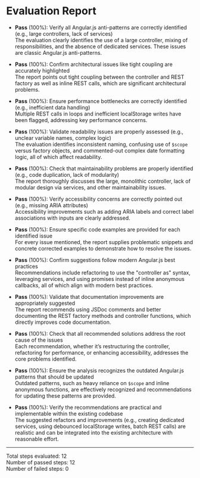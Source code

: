 # Evaluation Report

- **Pass** (100%): Verify all Angular.js anti-patterns are correctly identified (e.g., large controllers, lack of services)  
  The evaluation clearly identifies the use of a large controller, mixing of responsibilities, and the absence of dedicated services. These issues are classic Angular.js anti-patterns.

- **Pass** (100%): Confirm architectural issues like tight coupling are accurately highlighted  
  The report points out tight coupling between the controller and REST factory as well as inline REST calls, which are significant architectural problems.

- **Pass** (100%): Ensure performance bottlenecks are correctly identified (e.g., inefficient data handling)  
  Multiple REST calls in loops and inefficient localStorage writes have been flagged, addressing key performance concerns.

- **Pass** (100%): Validate readability issues are properly assessed (e.g., unclear variable names, complex logic)  
  The evaluation identifies inconsistent naming, confusing use of `$scope` versus factory objects, and commented-out complex date formatting logic, all of which affect readability.

- **Pass** (100%): Check that maintainability problems are properly identified (e.g., code duplication, lack of modularity)  
  The report thoroughly discusses the large, monolithic controller, lack of modular design via services, and other maintainability issues.

- **Pass** (100%): Verify accessibility concerns are correctly pointed out (e.g., missing ARIA attributes)  
  Accessibility improvements such as adding ARIA labels and correct label associations with inputs are clearly addressed.

- **Pass** (100%): Ensure specific code examples are provided for each identified issue  
  For every issue mentioned, the report supplies problematic snippets and concrete corrected examples to demonstrate how to resolve the issues.

- **Pass** (100%): Confirm suggestions follow modern Angular.js best practices  
  Recommendations include refactoring to use the "controller as" syntax, leveraging services, and using promises instead of inline anonymous callbacks, all of which align with modern best practices.

- **Pass** (100%): Validate that documentation improvements are appropriately suggested  
  The report recommends using JSDoc comments and better documenting the REST factory methods and controller functions, which directly improves code documentation.

- **Pass** (100%): Check that all recommended solutions address the root cause of the issues  
  Each recommendation, whether it’s restructuring the controller, refactoring for performance, or enhancing accessibility, addresses the core problems identified.

- **Pass** (100%): Ensure the analysis recognizes the outdated Angular.js patterns that should be updated  
  Outdated patterns, such as heavy reliance on `$scope` and inline anonymous functions, are effectively recognized and recommendations for updating these patterns are provided.

- **Pass** (100%): Verify the recommendations are practical and implementable within the existing codebase  
  The suggested refactors and improvements (e.g., creating dedicated services, using debounced localStorage writes, batch REST calls) are realistic and can be integrated into the existing architecture with reasonable effort.

---

Total steps evaluated: 12  
Number of passed steps: 12  
Number of failed steps: 0